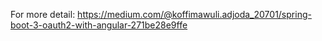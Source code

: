 For more detail: https://medium.com/@koffimawuli.adjoda_20701/spring-boot-3-oauth2-with-angular-271be28e9ffe
